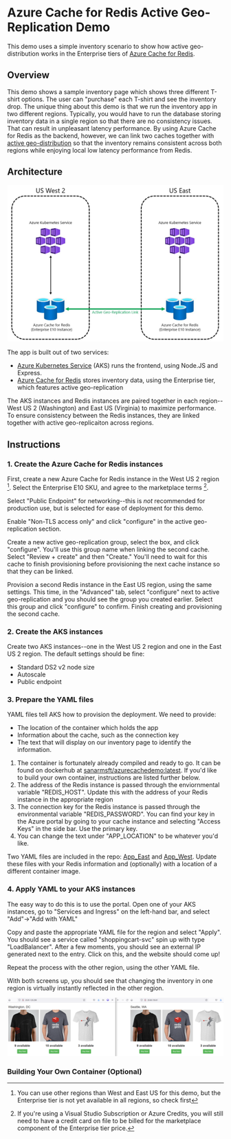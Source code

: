 # Azure Cache for Redis Active Geo-Replication Demo
This demo uses a simple inventory scenario to show how active geo-distribution works in the Enterprise tiers of [Azure Cache for Redis](https://azure.microsoft.com/services/cache/). 

## Overview
This demo shows a sample inventory page which shows three different T-shirt options. The user can "purchase" each T-shirt and see the inventory drop. The unique thing about this demo is that we run the inventory app in two different regions. Typically, you would have to run the database storing inventory data in a single region so that there are no consistency issues. That can result in unpleasant latency performance.  By using Azure Cache for Redis as the backend, however, we can link two caches together with [active geo-distribution](https://redis.com/redis-enterprise/technology/active-active-geo-distribution/) so that the inventory remains consistent across both regions while enjoying local low latency performance from Redis. 

## Architecture
![demo architecture](/docs/architecture.jpg)

The app is built out of two services:
- [Azure Kubernetes Service](https://azure.microsoft.com/services/kubernetes-service/) (AKS) runs the frontend, using Node.JS and Express. 
- [Azure Cache for Redis](https://azure.microsoft.com/services/cache/) stores inventory data, using the Enterprise tier, which features active geo-replication

The AKS instances and Redis instances are paired together in each region--West US 2 (Washington) and East US (Virginia) to maximize performance. To ensure consistency between the Redis instances, they are linked together with active geo-replicaiton across regions. 

## Instructions
### 1. Create the Azure Cache for Redis instances
First, create a new Azure Cache for Redis instance in the West US 2 region [^1]. Select the Enterprise E10 SKU, and agree to the marketplace terms [^2]. 

[^1]: You can use other regions than West and East US for this demo, but the Enterprise tier is not yet available in all regions, so check first
[^2]: If you're using a Visual Studio Subscription or Azure Credits, you will still need to have a credit card on file to be billed for the marketplace component of the Enterprise tier price.

Select "Public Endpoint" for networking--this is _not_ recommended for production use, but is selected for ease of deployment for this demo.

Enable "Non-TLS access only" and click "configure" in the active geo-replication section.

Create a new active geo-replication group, select the box, and click "configure". You'll use this group name when linking the second cache. Select "Review + create" and then "Create." You'll need to wait for this cache to finish provisioning before provisioning the next cache instance so that they can be linked.

Provision a second Redis instance in the East US region, using the same settings. This time, in the "Advanced" tab, select "configure" next to active geo-replication and you should see the group you created earlier. Select this group and click "configure" to confirm. Finish creating and provisioning the second cache.

### 2. Create the AKS instances
Create two AKS instances--one in the West US 2 region and one in the East US 2 region. The default settings should be fine:
- Standard DS2 v2 node size
- Autoscale
- Public endpoint

### 3. Prepare the YAML files
YAML files tell AKS how to provision the deployment. We need to provide:
- The location of the container which holds the app
- Information about the cache, such as the connection key
- The text that will display on our inventory page to identify the information.

1. The container is fortunately already compiled and ready to go. It can be found on dockerhub at [sanarmsft/azurecachedemo:latest](https://hub.docker.com/r/sanarmsft/azurecachedemo). If you'd like to build your own container, instructions are listed further below.
2. The address of the Redis instance is passed through the enviornmental variable "REDIS_HOST". Update this with the address of your Redis instance in the appropriate region
3. The connection key for the Redis instance is passed through the environmental variable "REDIS_PASSWORD". You can find your key in the Azure portal by going to your cache instance and selecting "Access Keys" in the side bar. Use the primary key.
4. You can change the text under "APP_LOCATION" to be whatever you'd like. 

Two YAML files are included in the repo: [App_East](/YAML/app_east.yaml) and [App_West](/YAML/app_west.yaml). Update these files with your Redis information and (optionally) with a location of a different container image. 

### 4. Apply YAML to your AKS instances
The easy way to do this is to use the portal. Open one of your AKS instances, go to "Services and Ingress" on the left-hand bar, and select "Add"->"Add with YAML"

Copy and paste the appropriate YAML file for the region and select "Apply". You should see a service called "shoppingcart-svc" spin up with type "LoadBalancer". After a few moments, you should see an external IP generated next to the entry. Click on this, and the website should come up!

Repeat the process with the other region, using the other YAML file. 

With both screens up, you should see that changing the inventory in one region is virtually instantly reflected in the other region. 

![Demo running](/docs/finished.png)

### Building Your Own Container (Optional)
